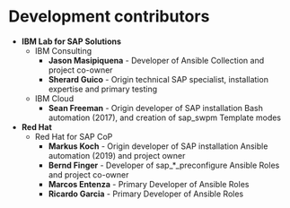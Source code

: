 # Development contributors

- **IBM Lab for SAP Solutions**
  - IBM Consulting
    - **Jason Masipiquena** - Developer of Ansible Collection and project co-owner
    - **Sherard Guico** - Origin technical SAP specialist, installation expertise and primary testing
  - IBM Cloud
    - **Sean Freeman** - Origin developer of SAP installation Bash automation (2017), and creation of sap_swpm Template modes
- **Red Hat**
  - Red Hat for SAP CoP
    - **Markus Koch** - Origin developer of SAP installation Ansible automation (2019) and project owner
    - **Bernd Finger** - Developer of sap_*_preconfigure Ansible Roles and project co-owner
    - **Marcos Entenza** - Primary Developer of Ansible Roles
    - **Ricardo Garcia** - Primary Developer of Ansible Roles
